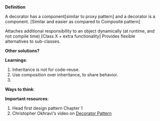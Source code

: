 **Definition**

A decorator has a component[similar to proxy pattern] and a decorator is a component.
[Similar and easier as compared to Composite pattern]

Attaches additional responsibility to an object dynamically (at runtime, and not compile time) [Class X + extra functionality]
Provides flexible alternatives to sub-classes.

**Other solutions?** <br>

**Learnings**:
1. Inheritance is not for code-reuse.
2. Use composition over inheritance, to share behavior.
3. 

**Ways to think**:

**Important resources**:

1. Head first design pattern Chapter 1
2. Christopher Okhravi's video on [Decorator Pattern](https://www.youtube.com/watch?v=GCraGHx6gso)




